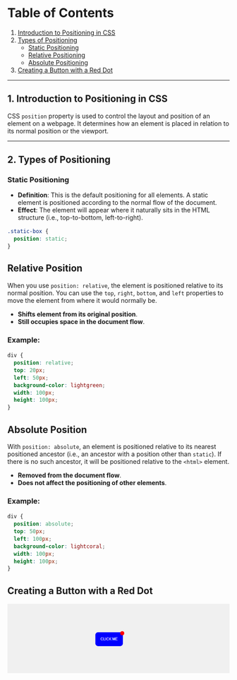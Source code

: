 # Table of Contents
1. [Introduction to Positioning in CSS](#introduction-to-positioning-in-css)
2. [Types of Positioning](#types-of-positioning)
    - [Static Positioning](#static-positioning)
    - [Relative Positioning](#relative-positioning)
    - [Absolute Positioning](#absolute-positioning)
3. [Creating a Button with a Red Dot](#creating-a-button-with-a-red-dot)

---

## 1. Introduction to Positioning in CSS

CSS `position` property is used to control the layout and position of an element on a webpage. It determines how an element is placed in relation to its normal position or the viewport.

---

## 2. Types of Positioning

### Static Positioning
- **Definition**: This is the default positioning for all elements. A static element is positioned according to the normal flow of the document.
- **Effect**: The element will appear where it naturally sits in the HTML structure (i.e., top-to-bottom, left-to-right).

```css
.static-box {
  position: static;
}
```

## Relative Position

When you use `position: relative`, the element is positioned relative to its normal position. You can use the `top`, `right`, `bottom`, and `left` properties to move the element from where it would normally be.

- **Shifts element from its original position**.
- **Still occupies space in the document flow**.

### Example:
```css
div {
  position: relative;
  top: 20px;
  left: 50px;
  background-color: lightgreen;
  width: 100px;
  height: 100px;
}
```
## Absolute Position

With `position: absolute`, an element is positioned relative to its nearest positioned ancestor (i.e., an ancestor with a position other than `static`). If there is no such ancestor, it will be positioned relative to the `<html>` element.

- **Removed from the document flow**.
- **Does not affect the positioning of other elements**.

### Example:
```css
div {
  position: absolute;
  top: 50px;
  left: 100px;
  background-color: lightcoral;
  width: 100px;
  height: 100px;
}
```

## Creating a Button with a Red Dot
![](./button.PNG)
